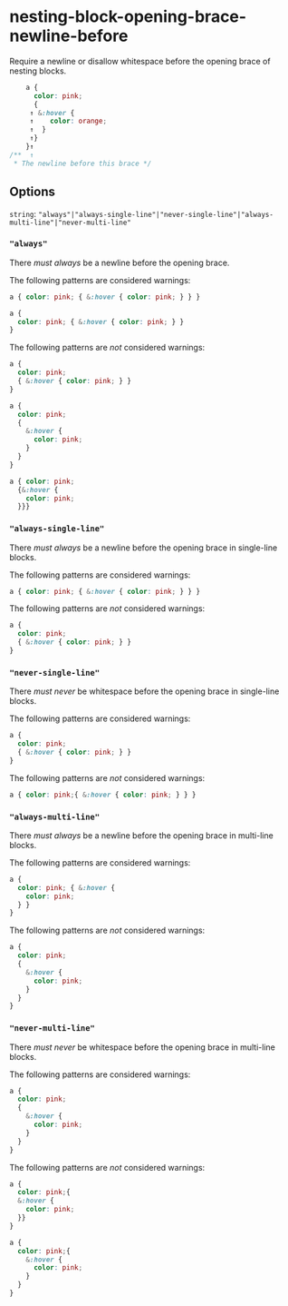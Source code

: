 # nesting-block-opening-brace-newline-before

Require a newline or disallow whitespace before the opening brace of nesting blocks.

```css
    a {
      color: pink;
      {
     ↑ &:hover {
     ↑    color: orange;
     ↑  }
     ↑}
    }↑
/**  ↑
 * The newline before this brace */
```

## Options

`string`: `"always"|"always-single-line"|"never-single-line"|"always-multi-line"|"never-multi-line"`

### `"always"`

There *must always* be a newline before the opening brace.

The following patterns are considered warnings:

```css
a { color: pink; { &:hover { color: pink; } } }
```

```css
a {
  color: pink; { &:hover { color: pink; } }
}
```

The following patterns are *not* considered warnings:

```css
a {
  color: pink;
  { &:hover { color: pink; } }
}
```

```css
a {
  color: pink;
  {
    &:hover {
      color: pink;
    }
  }
}
```

```css
a { color: pink;
  {&:hover {
    color: pink;
  }}}
```

### `"always-single-line"`

There *must always* be a newline before the opening brace in single-line blocks.

The following patterns are considered warnings:

```css
a { color: pink; { &:hover { color: pink; } } }
```

The following patterns are *not* considered warnings:

```css
a {
  color: pink;
  { &:hover { color: pink; } }
}
```

### `"never-single-line"`

There *must never* be whitespace before the opening brace in single-line blocks.

The following patterns are considered warnings:

```css
a {
  color: pink;
  { &:hover { color: pink; } }
}
```

The following patterns are *not* considered warnings:

```css
a { color: pink;{ &:hover { color: pink; } } }
```

### `"always-multi-line"`

There *must always* be a newline before the opening brace in multi-line blocks.

The following patterns are considered warnings:

```css
a {
  color: pink; { &:hover {
    color: pink;
  } }
}
```

The following patterns are *not* considered warnings:

```css
a {
  color: pink;
  {
    &:hover {
      color: pink;
    }
  }
}
```

### `"never-multi-line"`

There *must never* be whitespace before the opening brace in multi-line blocks.

The following patterns are considered warnings:

```css
a {
  color: pink;
  {
    &:hover {
      color: pink;
    }
  }
}
```

The following patterns are *not* considered warnings:

```css
a {
  color: pink;{
  &:hover {
    color: pink;
  }}
}
```

```css
a {
  color: pink;{
    &:hover {
      color: pink;
    }
  }
}
```
